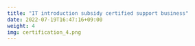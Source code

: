 ```yaml
---
title: "IT introduction subsidy certified support business"
date: 2022-07-19T16:47:16+09:00
weight: 4
img: certification_4.png
---
```

